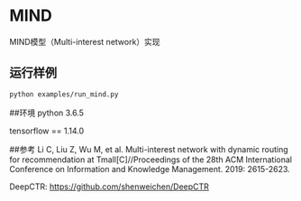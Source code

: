 # MIND

MIND模型（Multi-interest network）实现

## 运行样例
```bash
python examples/run_mind.py
```

##环境
python 3.6.5

tensorflow == 1.14.0


##参考
Li C, Liu Z, Wu M, et al. Multi-interest network with dynamic routing for recommendation at Tmall[C]//Proceedings of the 28th ACM International Conference on Information and Knowledge Management. 2019: 2615-2623.

DeepCTR: https://github.com/shenweichen/DeepCTR